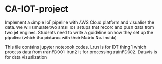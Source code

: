 # CA-IOT-project
Implement a simple IoT pipeline with AWS Cloud platform and visualise the data. We will simulate two small IoT setups that record and push data from two jet engines. Students need to write a guideline on how they set up the pipeline (which the pictures with their Matric No. inside)  

This file contains jupyter notebook codes. Lrun is for IOT thing 1 which process data from trainFD001.
lrun2 is for processing trainFD002.
Datavis is for data visualization
